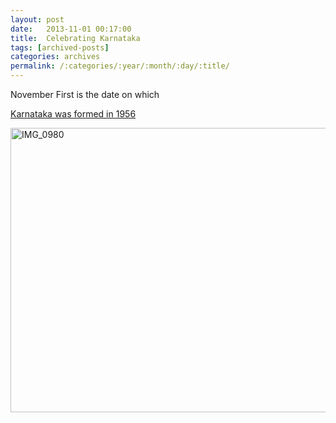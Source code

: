 ```yaml
---
layout: post
date:	2013-11-01 00:17:00
title:  Celebrating Karnataka
tags: [archived-posts]
categories: archives
permalink: /:categories/:year/:month/:day/:title/
---
```

November First is the date on which

<a href="http://en.wikipedia.org/wiki/Karnataka_Rajyotsava">Karnataka was formed in 1956 </a>

<a href="http://www.flickr.com/photos/86494503@N00/10595756734/" title="IMG_0980 by mohandep, on Flickr"><img src="http://farm4.staticflickr.com/3731/10595756734_be23d20b3c_z.jpg" width="640" height="455" alt="IMG_0980"></a>
